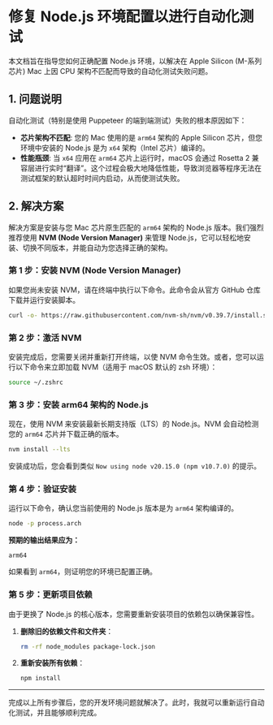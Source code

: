 # 修复 Node.js 环境配置以进行自动化测试

本文档旨在指导您如何正确配置 Node.js 环境，以解决在 Apple Silicon (M-系列芯片) Mac 上因 CPU 架构不匹配而导致的自动化测试失败问题。

## 1. 问题说明

自动化测试（特别是使用 Puppeteer 的端到端测试）失败的根本原因如下：

- **芯片架构不匹配**: 您的 Mac 使用的是 `arm64` 架构的 Apple Silicon 芯片，但您环境中安装的 Node.js 是为 `x64` 架构（Intel 芯片）编译的。
- **性能瓶颈**: 当 `x64` 应用在 `arm64` 芯片上运行时，macOS 会通过 Rosetta 2 兼容层进行实时“翻译”。这个过程会极大地降低性能，导致浏览器等程序无法在测试框架的默认超时时间内启动，从而使测试失败。

## 2. 解决方案

解决方案是安装与您 Mac 芯片原生匹配的 `arm64` 架构的 Node.js 版本。我们强烈推荐使用 **NVM (Node Version Manager)** 来管理 Node.js，它可以轻松地安装、切换不同版本，并能自动为您选择正确的架构。

### 第 1 步：安装 NVM (Node Version Manager)

如果您尚未安装 NVM，请在终端中执行以下命令。此命令会从官方 GitHub 仓库下载并运行安装脚本。

```bash
curl -o- https://raw.githubusercontent.com/nvm-sh/nvm/v0.39.7/install.sh | bash
```

### 第 2 步：激活 NVM

安装完成后，您需要关闭并重新打开终端，以使 NVM 命令生效。或者，您可以运行以下命令来立即加载 NVM（适用于 macOS 默认的 zsh 环境）：

```bash
source ~/.zshrc
```

### 第 3 步：安装 arm64 架构的 Node.js

现在，使用 NVM 来安装最新长期支持版（LTS）的 Node.js。NVM 会自动检测您的 `arm64` 芯片并下载正确的版本。

```bash
nvm install --lts
```

安装成功后，您会看到类似 `Now using node v20.15.0 (npm v10.7.0)` 的提示。

### 第 4 步：验证安装

运行以下命令，确认您当前使用的 Node.js 版本是为 `arm64` 架构编译的。

```bash
node -p process.arch
```

**预期的输出结果应为：**

```
arm64
```

如果看到 `arm64`，则证明您的环境已配置正确。

### 第 5 步：更新项目依赖

由于更换了 Node.js 的核心版本，您需要重新安装项目的依赖包以确保兼容性。

1.  **删除旧的依赖文件和文件夹**：

    ```bash
    rm -rf node_modules package-lock.json
    ```

2.  **重新安装所有依赖**：

    ```bash
    npm install
    ```

---

完成以上所有步骤后，您的开发环境问题就解决了。此时，我就可以重新运行自动化测试，并且能够顺利完成。
